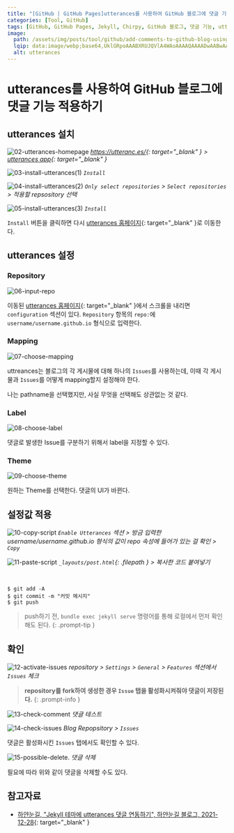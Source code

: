 ```yaml
---
title: "[GitHub | GitHub Pages]utterances를 사용하여 GitHub 블로그에 댓글 기능 적용하기"
categories: [Tool, GitHub]
tags: [GitHub, GitHub Pages, Jekyll, Chirpy, GitHub 블로그, 댓글 기능, utterances]
image:
  path: /assets/img/posts/tool/github/add-comments-to-github-blog-using-utterances/01-utterances-logo.jpg
  lqip: data:image/webp;base64,UklGRpoAAABXRUJQVlA4WAoAAAAQAAAADwAABwAAQUxQSDIAAAARL0AmbZurmr57yyIiqE8oiG0bejIYEQTgqiDA9vqnsUSI6H+oAERp2HZ65qP/VIAWAFZQOCBCAAAA8AEAnQEqEAAIAAVAfCWkAALp8sF8rgRgAP7o9FDvMCkMde9PK7euH5M1m6VWoDXf2FkP3BqV0ZYbO6NA/VFIAAAA
  alt: utterances
---
```


# utterances를 사용하여 GitHub 블로그에 댓글 기능 적용하기

## utterances 설치

![02-utterances-homepage](/assets/img/posts/tool/github/add-comments-to-github-blog-using-utterances/02-utterances-homepage.png)
*<https://utteranc.es/>{: target="_blank" } > [utterances app](https://github.com/apps/utterances){: target="_blank" }*

![03-install-utterances(1)](/assets/img/posts/tool/github/add-comments-to-github-blog-using-utterances/03-install-utterances(1).png)
*`Install`*

![04-install-utterances(2)](/assets/img/posts/tool/github/add-comments-to-github-blog-using-utterances/04-install-utterances(2).png)
*`Only select repositories` > `Select repositories` > 적용할 repsository 선택*

![05-install-utterances(3)](/assets/img/posts/tool/github/add-comments-to-github-blog-using-utterances/05-install-utterances(3).png)
*`Install`*

`Install` 버튼을 클릭하면 다시 [utterances 홈페이지](https://utteranc.es/){: target="_blank" }로 이동한다.

## utterances 설정

### Repository

![06-input-repo](/assets/img/posts/tool/github/add-comments-to-github-blog-using-utterances/06-input-repo.png)

이동된 [utterances 홈페이지](https://utteranc.es/){: target="_blank" }에서 스크롤을 내리면 `configuration` 섹션이 있다. `Repository` 항목의 `repo:`에 `username/username.github.io` 형식으로 입력한다.

### Mapping

![07-choose-mapping](/assets/img/posts/tool/github/add-comments-to-github-blog-using-utterances/07-choose-mapping.png)

uttreances는 블로그의 각 게시물에 대해 하나의 `Issues`를 사용하는데, 이때 각 게시물과 `Issues`를 어떻게 mapping할지 설정해야 한다.

나는 pathname을 선택했지만, 사실 무엇을 선택해도 상관없는 것 같다.

### Label

![08-choose-label](/assets/img/posts/tool/github/add-comments-to-github-blog-using-utterances/08-choose-label.png)

댓글로 발생한 Issue를 구분하기 위해서 label을 지정할 수 있다.

### Theme

![09-choose-theme](/assets/img/posts/tool/github/add-comments-to-github-blog-using-utterances/09-choose-theme.png)

원하는 Theme를 선택한다. 댓글의 UI가 바뀐다.

## 설정값 적용

![10-copy-script](/assets/img/posts/tool/github/add-comments-to-github-blog-using-utterances/10-copy-script.png)
*`Enable Utterances` 섹션 > 방금 입력한 username/username.github.io 형식의 값이 repo 속성에 들어가 있는 걸 확인 > `Copy`*

![11-paste-script](/assets/img/posts/tool/github/add-comments-to-github-blog-using-utterances/11-paste-script.png)
*`_layouts/post.html`{: .filepath } > 복사한 코드 붙여넣기*

<br>

```console
$ git add -A
$ git commit -m "커밋 메시지"
$ git push
```

> push하기 전, `bundle exec jekyll serve` 명령어를 통해 로컬에서 먼저 확인해도 된다.
{: .prompt-tip }

## 확인

![12-activate-issues](/assets/img/posts/tool/github/add-comments-to-github-blog-using-utterances/12-activate-issues.png)
*repository > `Settings` > `General` > `Features` 섹션에서 `Issues` 체크*

> **repository를 fork하여 생성한 경우 `Issue` 탭을 활성화시켜줘야 댓글이 저장된다.**
{: .prompt-info }

![13-check-comment](/assets/img/posts/tool/github/add-comments-to-github-blog-using-utterances/13-check-comment.png)
*댓글 테스트*

![14-check-issues](/assets/img/posts/tool/github/add-comments-to-github-blog-using-utterances/14-check-issues.png)
*Blog Repopsitory > `Issues`*

댓글은 활성화시킨 `Issues` 탭에서도 확인할 수 있다.

![15-possible-delete.](/assets/img/posts/tool/github/add-comments-to-github-blog-using-utterances/15-possible-delete.png)
*댓글 삭제*

필요에 따라 위와 같이 댓글을 삭제할 수도 있다.

## 참고자료

- [하얀눈길, "Jekyll 테마에 utterances 댓글 연동하기", 하얀눈길 블로그, 2021-12-28](https://www.irgroup.org/posts/utternace-comments-system/){: target="_blank" }